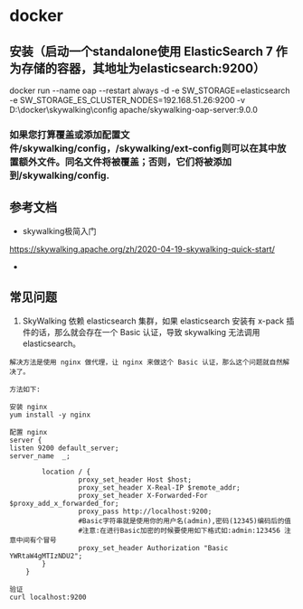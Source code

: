 # docker

## 安装（启动一个standalone使用 ElasticSearch 7 作为存储的容器，其地址为elasticsearch:9200）

docker run --name oap --restart always -d -e SW_STORAGE=elasticsearch -e SW_STORAGE_ES_CLUSTER_NODES=192.168.51.26:9200 -v D:\docker\skywalking\config apache/skywalking-oap-server:9.0.0

### 如果您打算覆盖或添加配置文件/skywalking/config，/skywalking/ext-config则可以在其中放置额外文件。同名文件将被覆盖；否则，它们将被添加到/skywalking/config.

## 参考文档

* skywalking极简入门

https://skywalking.apache.org/zh/2020-04-19-skywalking-quick-start/

*

## 常见问题

1. SkyWalking 依赖 elasticsearch 集群，如果 elasticsearch 安装有 x-pack 插件的话，那么就会存在一个 Basic 认证，导致
   skywalking 无法调用 elasticsearch。

```
解决方法是使用 nginx 做代理，让 nginx 来做这个 Basic 认证，那么这个问题就自然解决了。

方法如下:

安装 nginx
yum install -y nginx

配置 nginx
server {
listen 9200 default_server;
server_name  _;

        location / {
                 proxy_set_header Host $host;
                 proxy_set_header X-Real-IP $remote_addr;
                 proxy_set_header X-Forwarded-For $proxy_add_x_forwarded_for;
                 proxy_pass http://localhost:9200;
                 #Basic字符串就是使用你的用户名(admin),密码(12345)编码后的值
                 #注意:在进行Basic加密的时候要使用如下格式如:admin:123456 注意中间有个冒号
                 proxy_set_header Authorization "Basic YWRtaW4gMTIzNDU2";
        }
    }

验证
curl localhost:9200
```
